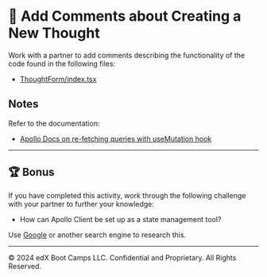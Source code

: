 # 📐 Add Comments about Creating a New Thought

 Work with a partner to add comments describing the functionality of the code found in the following files:

* [ThoughtForm/index.tsx](./Unsolved/client/src/components/ThoughtForm/index.tsx)

## Notes

Refer to the documentation:

* [Apollo Docs on re-fetching queries with useMutation hook](https://www.apollographql.com/docs/react/data/mutations/#refetching-queries)

---

## 🏆 Bonus

If you have completed this activity, work through the following challenge with your partner to further your knowledge:

* How can Apollo Client be set up as a state management tool?

Use [Google](https://www.google.com) or another search engine to research this.

---

© 2024 edX Boot Camps LLC. Confidential and Proprietary. All Rights Reserved.

